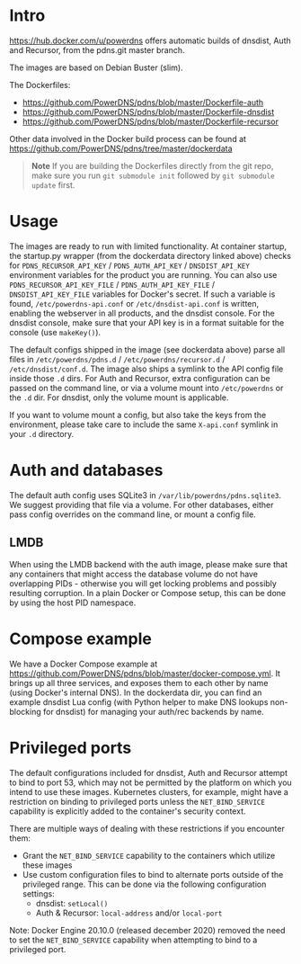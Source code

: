 # Intro

https://hub.docker.com/u/powerdns offers automatic builds of dnsdist, Auth and Recursor, from the pdns.git master branch.

The images are based on Debian Buster (slim).

The Dockerfiles:

* https://github.com/PowerDNS/pdns/blob/master/Dockerfile-auth
* https://github.com/PowerDNS/pdns/blob/master/Dockerfile-dnsdist
* https://github.com/PowerDNS/pdns/blob/master/Dockerfile-recursor

Other data involved in the Docker build process can be found at https://github.com/PowerDNS/pdns/tree/master/dockerdata

> **Note**
> If you are building the Dockerfiles directly from the git repo, make sure you run `git submodule init` followed by `git submodule update` first.

# Usage

The images are ready to run with limited functionality.
At container startup, the startup.py wrapper (from the dockerdata directory linked above) checks for `PDNS_RECURSOR_API_KEY` / `PDNS_AUTH_API_KEY` / `DNSDIST_API_KEY` environment variables for the product you are running.
You can also use `PDNS_RECURSOR_API_KEY_FILE` / `PDNS_AUTH_API_KEY_FILE` / `DNSDIST_API_KEY_FILE` variables for Docker's secret.
If such a variable is found, `/etc/powerdns-api.conf` or `/etc/dnsdist-api.conf` is written, enabling the webserver in all products, and the dnsdist console.
For the dnsdist console, make sure that your API key is in a format suitable for the console (use `makeKey()`).

The default configs shipped in the image (see dockerdata above) parse all files in `/etc/powerdns/pdns.d` / `/etc/powerdns/recursor.d` / `/etc/dnsdist/conf.d`.
The image also ships a symlink to the API config file inside those `.d` dirs.
For Auth and Recursor, extra configuration can be passed on the command line, or via a volume mount into `/etc/powerdns` or the `.d` dir.
For dnsdist, only the volume mount is applicable.

If you want to volume mount a config, but also take the keys from the environment, please take care to include the same `X-api.conf` symlink in your `.d` directory.

# Auth and databases

The default auth config uses SQLite3 in `/var/lib/powerdns/pdns.sqlite3`.
We suggest providing that file via a volume.
For other databases, either pass config overrides on the command line, or mount a config file.

## LMDB

When using the LMDB backend with the auth image, please make sure that any containers that might access the database volume do not have overlapping PIDs - otherwise you will get locking problems and possibly resulting corruption.
In a plain Docker or Compose setup, this can be done by using the host PID namespace.

# Compose example

We have a Docker Compose example at https://github.com/PowerDNS/pdns/blob/master/docker-compose.yml.
It brings up all three services, and exposes them to each other by name (using Docker's internal DNS).
In the dockerdata dir, you can find an example dnsdist Lua config (with Python helper to make DNS lookups non-blocking for dnsdist) for managing your auth/rec backends by name.

# Privileged ports

The default configurations included for dnsdist, Auth and Recursor attempt to bind to port 53, which may not be permitted by the platform on which you intend to use these images. Kubernetes clusters, for example, might have a restriction on binding to privileged ports unless the `NET_BIND_SERVICE` capability is explicitly added to the container's security context.

There are multiple ways of dealing with these restrictions if you encounter them:

* Grant the `NET_BIND_SERVICE` capability to the containers which utilize these images
* Use custom configuration files to bind to alternate ports outside of the privileged range. This can be done via the following configuration settings:
    * dnsdist: `setLocal()`
    * Auth & Recursor: `local-address` and/or `local-port`

Note: Docker Engine 20.10.0 (released december 2020) removed the need to set the `NET_BIND_SERVICE` capability when attempting to bind to a privileged port. 

